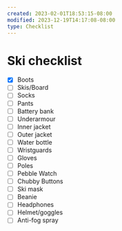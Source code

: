 ```yaml
---
created: 2023-02-01T18:53:15-08:00
modified: 2023-12-19T14:17:08-08:00
type: Checklist
---
```


# Ski checklist

- [x] Boots
- [ ] Skis/Board
- [ ] Socks
- [ ] Pants
- [ ] Battery bank
- [ ] Underarmour
- [ ] Inner jacket
- [ ] Outer jacket
- [ ] Water bottle
- [ ] Wristguards
- [ ] Gloves
- [ ] Poles
- [ ] Pebble Watch
- [ ] Chubby Buttons
- [ ] Ski mask
- [ ] Beanie
- [ ] Headphones
- [ ] Helmet/goggles
- [ ] Anti-fog spray
